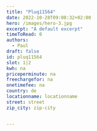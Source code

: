 ```yaml
---
title: "Pluq11564"
date: 2022-10-28T09:08:32+02:00
hero: /images/hero-3.jpg
excerpt: "A default excerpt"
timeToRead: 0
authors:
  - Paul
draft: false
id: pluq11564
slot: 1|2
kwh: na
priceperminute: na
freechargefor: na
onetimefee: na
country: de
locationname: locationname
street: street
zip_city: zip-city


---
```

